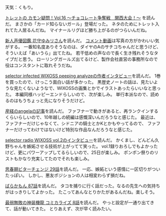 天気：くもり。

[トレットの カモン疑問！Vol.16 ～チョコレート争奪戦　関西大会！～](http://www.takaratomy.co.jp/products/wixoss/column/play_150220/index.html)
を読んだ。
まさかの「カード知らないガール」登場だった。
ネタのためにトレット入れてた人居るんだね。
マイナールリグほど勝ち上がるのがつらいんだね。

[新人声優図鑑 花守ゆみリさん](http://ddnavi.com/news/227687/)を読んだ。
[コメント動画](http://www.nicovideo.jp/watch/1424355940)は写真の方がかわいい気がする。
一番知名度ありそうなのは、ダイヤのAのサチコちゃんだと思うけど、そういえば「あいうら」出てたね。
若干低めの声なので長く生き残れそうなタイプだと思う。
ローリングガールズ出てるけど、製作会社直営の事務所なので役はコンスタントに取れそうだね。

[selector infected WIXOSS peeping analyzeの作者インタビュー](http://ultra.shueisha.co.jp/column/15/1/1/)を読んだ。
1巻を買ったので、けっこう面白い話が多かった。
黒歴史ノートの話は、見たいような見たくないようなで、WIXOSSの画集とかでイラストあったらいいなと思った。
本編同様ハッピーエンドらしいので、次が楽しみ。
単行本派なので、読めるのはもうちょっと先になりそうだけど。

[産経のangelaの記事](http://www.sankei.com/entertainments/news/150217/ent1502170006-n1.html)を読んだ。
ファフナーで動きがあると、再ランクインするくらいらしいので、10年越しの続編は感慨深いんだろうなと感じた。
最近は、ファフナーだけじゃなくて、シドニアの騎士とかKとかもやってるので、
ファフナーだけってわけではないけど特別な作品なんだろうなと感じた。

[selector radio WIXOSS vol.2のインタビュー](http://www.koepota.jp/news/2015/02/19/0701.html)を読んだ。
かくまし、どんどん久野ちゃんを嫉妬させる技術が上がってて笑った。
vol.1録りおろしでもよかったけど、更にパワーアップしてるらしいので、25日が楽しみ。
ポンポン祭りのリストもかなり充実してたのでそれも楽しみ。

[思春期ビターチェンジ 29話](http://comic-polaris.jp/data/shishunki/0029/_SWF_Window.html)を読んだ。
一応、嫉妬という感情に一区切りがついたっぽい。
しかし、悪友ポジションの人は相変わらず損だね。

[ばらかもん 87話](http://www.ganganonline.com/viewer/pc/comic/barakamon/087/_SWF_Window.html)を読んだ。
タコを捕りに行く話だった。なるの先生への気持ちがはっきりしてよかった。
たこってあんなとりかたがあるんだね。楽しそう。

[最弱無敗の神装機龍 コミカライズ 8話](http://www.ganganonline.com/viewer/pc/comic/bahamut/008/_SWF_Window.html)を読んだ。
やっと設定が一通り出てきて、話が動いてきた。
とりあえず、次が早く読みたい。
